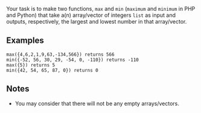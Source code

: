 Your task is to make two functions, ```max``` and ```min``` (`maximum` and `minimum` in PHP and Python) that take a(n) array/vector of integers ```list``` as input and outputs, respectively, the largest and lowest number in that array/vector.

## Examples

```
max({4,6,2,1,9,63,-134,566}) returns 566
min({-52, 56, 30, 29, -54, 0, -110}) returns -110
max({5}) returns 5
min({42, 54, 65, 87, 0}) returns 0
```

## Notes

- You may consider that there will not be any empty arrays/vectors.
